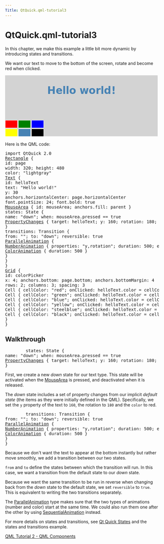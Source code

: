 ```yaml
---
Title: QtQuick.qml-tutorial3
---
```


# QtQuick.qml-tutorial3

<span class="subtitle"></span>
<!-- $$$qml-tutorial3.html-description -->
<p>In this chapter, we make this example a little bit more dynamic by introducing states and transitions.</p>
<p>We want our text to move to the bottom of the screen, rotate and become red when clicked.</p>
<p class="centerAlign"><img src="../../../media/declarative-tutorial3_animation.gif" alt="" /></p><p>Here is the QML code:</p>
<pre class="qml">import QtQuick 2.0
<span class="type"><a href="QtQuick.Rectangle.md">Rectangle</a></span> {
<span class="name">id</span>: <span class="name">page</span>
<span class="name">width</span>: <span class="number">320</span>; <span class="name">height</span>: <span class="number">480</span>
<span class="name">color</span>: <span class="string">&quot;lightgray&quot;</span>
<span class="type"><a href="QtQuick.Text.md">Text</a></span> {
<span class="name">id</span>: <span class="name">helloText</span>
<span class="name">text</span>: <span class="string">&quot;Hello world!&quot;</span>
<span class="name">y</span>: <span class="number">30</span>
<span class="name">anchors</span>.horizontalCenter: <span class="name">page</span>.<span class="name">horizontalCenter</span>
<span class="name">font</span>.pointSize: <span class="number">24</span>; <span class="name">font</span>.bold: <span class="number">true</span>
<span class="type"><a href="QtQuick.MouseArea.md">MouseArea</a></span> { <span class="name">id</span>: <span class="name">mouseArea</span>; <span class="name">anchors</span>.fill: <span class="name">parent</span> }
<span class="name">states</span>: <span class="name">State</span> {
<span class="name">name</span>: <span class="string">&quot;down&quot;</span>; <span class="name">when</span>: <span class="name">mouseArea</span>.<span class="name">pressed</span> <span class="operator">==</span> <span class="number">true</span>
<span class="type"><a href="QtQuick.PropertyChanges.md">PropertyChanges</a></span> { <span class="name">target</span>: <span class="name">helloText</span>; <span class="name">y</span>: <span class="number">160</span>; <span class="name">rotation</span>: <span class="number">180</span>; <span class="name">color</span>: <span class="string">&quot;red&quot;</span> }
}
<span class="name">transitions</span>: <span class="name">Transition</span> {
<span class="name">from</span>: <span class="string">&quot;&quot;</span>; <span class="name">to</span>: <span class="string">&quot;down&quot;</span>; <span class="name">reversible</span>: <span class="number">true</span>
<span class="type"><a href="QtQuick.ParallelAnimation.md">ParallelAnimation</a></span> {
<span class="type"><a href="QtQuick.NumberAnimation.md">NumberAnimation</a></span> { <span class="name">properties</span>: <span class="string">&quot;y,rotation&quot;</span>; <span class="name">duration</span>: <span class="number">500</span>; <span class="name">easing</span>.type: <span class="name">Easing</span>.<span class="name">InOutQuad</span> }
<span class="type"><a href="QtQuick.ColorAnimation.md">ColorAnimation</a></span> { <span class="name">duration</span>: <span class="number">500</span> }
}
}
}
<span class="type"><a href="QtQuick.Grid.md">Grid</a></span> {
<span class="name">id</span>: <span class="name">colorPicker</span>
<span class="name">x</span>: <span class="number">4</span>; <span class="name">anchors</span>.bottom: <span class="name">page</span>.<span class="name">bottom</span>; <span class="name">anchors</span>.bottomMargin: <span class="number">4</span>
<span class="name">rows</span>: <span class="number">2</span>; <span class="name">columns</span>: <span class="number">3</span>; <span class="name">spacing</span>: <span class="number">3</span>
<span class="type">Cell</span> { <span class="name">cellColor</span>: <span class="string">&quot;red&quot;</span>; <span class="name">onClicked</span>: <span class="name">helloText</span>.<span class="name">color</span> <span class="operator">=</span> <span class="name">cellColor</span> }
<span class="type">Cell</span> { <span class="name">cellColor</span>: <span class="string">&quot;green&quot;</span>; <span class="name">onClicked</span>: <span class="name">helloText</span>.<span class="name">color</span> <span class="operator">=</span> <span class="name">cellColor</span> }
<span class="type">Cell</span> { <span class="name">cellColor</span>: <span class="string">&quot;blue&quot;</span>; <span class="name">onClicked</span>: <span class="name">helloText</span>.<span class="name">color</span> <span class="operator">=</span> <span class="name">cellColor</span> }
<span class="type">Cell</span> { <span class="name">cellColor</span>: <span class="string">&quot;yellow&quot;</span>; <span class="name">onClicked</span>: <span class="name">helloText</span>.<span class="name">color</span> <span class="operator">=</span> <span class="name">cellColor</span> }
<span class="type">Cell</span> { <span class="name">cellColor</span>: <span class="string">&quot;steelblue&quot;</span>; <span class="name">onClicked</span>: <span class="name">helloText</span>.<span class="name">color</span> <span class="operator">=</span> <span class="name">cellColor</span> }
<span class="type">Cell</span> { <span class="name">cellColor</span>: <span class="string">&quot;black&quot;</span>; <span class="name">onClicked</span>: <span class="name">helloText</span>.<span class="name">color</span> <span class="operator">=</span> <span class="name">cellColor</span> }
}
}</pre>
<h2 id="walkthrough">Walkthrough</h2>
<pre class="qml">        <span class="name">states</span>: <span class="name">State</span> {
<span class="name">name</span>: <span class="string">&quot;down&quot;</span>; <span class="name">when</span>: <span class="name">mouseArea</span>.<span class="name">pressed</span> <span class="operator">==</span> <span class="number">true</span>
<span class="type"><a href="QtQuick.PropertyChanges.md">PropertyChanges</a></span> { <span class="name">target</span>: <span class="name">helloText</span>; <span class="name">y</span>: <span class="number">160</span>; <span class="name">rotation</span>: <span class="number">180</span>; <span class="name">color</span>: <span class="string">&quot;red&quot;</span> }
}</pre>
<p>First, we create a new <i>down</i> state for our text type. This state will be activated when the <a href="QtQuick.MouseArea.md">MouseArea</a> is pressed, and deactivated when it is released.</p>
<p>The <i>down</i> state includes a set of property changes from our implicit <i>default state</i> (the items as they were initially defined in the QML). Specifically, we set the <code>y</code> property of the text to <code>160</code>, the rotation to <code>180</code> and the <code>color</code> to red.</p>
<pre class="qml">        <span class="name">transitions</span>: <span class="name">Transition</span> {
<span class="name">from</span>: <span class="string">&quot;&quot;</span>; <span class="name">to</span>: <span class="string">&quot;down&quot;</span>; <span class="name">reversible</span>: <span class="number">true</span>
<span class="type"><a href="QtQuick.ParallelAnimation.md">ParallelAnimation</a></span> {
<span class="type"><a href="QtQuick.NumberAnimation.md">NumberAnimation</a></span> { <span class="name">properties</span>: <span class="string">&quot;y,rotation&quot;</span>; <span class="name">duration</span>: <span class="number">500</span>; <span class="name">easing</span>.type: <span class="name">Easing</span>.<span class="name">InOutQuad</span> }
<span class="type"><a href="QtQuick.ColorAnimation.md">ColorAnimation</a></span> { <span class="name">duration</span>: <span class="number">500</span> }
}
}</pre>
<p>Because we don't want the text to appear at the bottom instantly but rather move smoothly, we add a transition between our two states.</p>
<p><code>from</code> and <code>to</code> define the states between which the transition will run. In this case, we want a transition from the default state to our <i>down</i> state.</p>
<p>Because we want the same transition to be run in reverse when changing back from the <i>down</i> state to the default state, we set <code>reversible</code> to <code>true</code>. This is equivalent to writing the two transitions separately.</p>
<p>The <a href="QtQuick.ParallelAnimation.md">ParallelAnimation</a> type makes sure that the two types of animations (number and color) start at the same time. We could also run them one after the other by using <a href="QtQuick.SequentialAnimation.md">SequentialAnimation</a> instead.</p>
<p>For more details on states and transitions, see <a href="QtQuick.qtquick-statesanimations-states.md">Qt Quick States</a> and the states and transitions example.</p>
<!-- @@@qml-tutorial3.html -->
<p class="naviNextPrevious footerNavi">
<a class="prevPage" href="QtQuick.qml-tutorial2.md">QML Tutorial 2 - QML Components</a>
</p>
